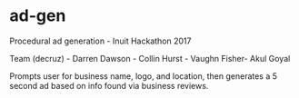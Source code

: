# ad-gen
Procedural ad generation - Inuit Hackathon 2017

Team (decruz) - Darren Dawson - Collin Hurst - Vaughn Fisher- Akul Goyal

Prompts user for business name, logo, and location, then generates a 5 second ad based on info found via business reviews.
